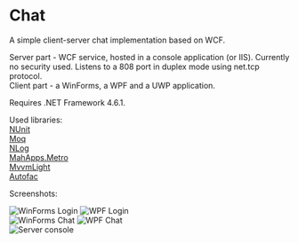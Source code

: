 # Chat
A simple client-server chat implementation based on WCF.

Server part - WCF service, hosted in a console application (or IIS). Currently no security used. Listens to a 808 port in duplex mode using net.tcp protocol.  
Client part - a WinForms, a WPF and a UWP application. 

Requires .NET Framework 4.6.1. 

Used libraries:  
[NUnit](https://github.com/nunit/nunit)  
[Moq](https://github.com/moq/moq)  
[NLog](https://github.com/NLog/NLog)  
[MahApps.Metro](https://github.com/MahApps/MahApps.Metro/)  
[MvvmLight](https://mvvmlight.codeplex.com/)  
[Autofac](https://github.com/autofac/Autofac)  

Screenshots:

![WinForms Login](https://github.com/AndeadFMP/Chat/blob/gh-pages/winforms1.png)
![WPF Login](https://github.com/AndeadFMP/Chat/blob/gh-pages/wpf1.png)   
![WinForms Chat](https://github.com/AndeadFMP/Chat/blob/gh-pages/winforms2.png)
![WPF Chat](https://github.com/AndeadFMP/Chat/blob/gh-pages/wpf2.png)  
![Server console](https://github.com/AndeadFMP/Chat/blob/gh-pages/server.png)  
